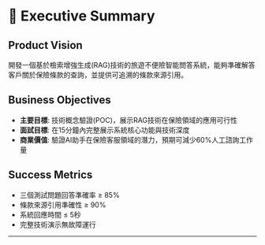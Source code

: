 # 🎯 Executive Summary

## Product Vision
開發一個基於檢索增強生成(RAG)技術的旅遊不便險智能問答系統，能夠準確解答客戶關於保險條款的查詢，並提供可追溯的條款來源引用。

## Business Objectives
- **主要目標**: 技術概念驗證(POC)，展示RAG技術在保險領域的應用可行性
- **面試目標**: 在15分鐘內完整展示系統核心功能與技術深度
- **商業價值**: 驗證AI助手在保險客服領域的潛力，預期可減少60%人工諮詢工作量

## Success Metrics
- 三個測試問題回答準確率 ≥ 85%
- 條款來源引用準確性 ≥ 90%
- 系統回應時間 ≤ 5秒
- 完整技術演示無故障運行

---
